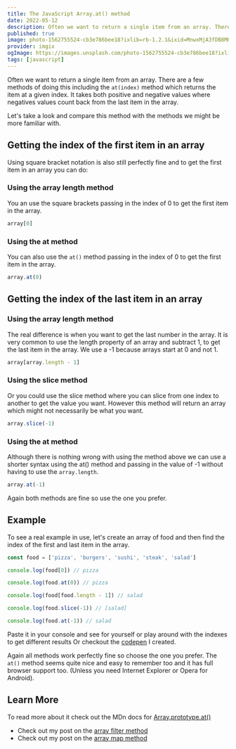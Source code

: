 ```yaml
---
title: The JavaScript Array.at() method
date: 2022-05-12
description: Often we want to return a single item from an array. There are a few methods of doing this including the `at(index)` method which returns the item at a given index.
published: true
image: photo-1562755524-cb3e786bee18?ixlib=rb-1.2.1&ixid=MnwxMjA3fDB8MHxzZWFyY2h8MjJ8fGF0fGVufDB8MHwwfHw%3D&auto=format&fit=crop&w=800&q=60
provider: imgix
ogImage: https://images.unsplash.com/photo-1562755524-cb3e786bee18?ixlib=rb-1.2.1&ixid=MnwxMjA3fDB8MHxzZWFyY2h8MjJ8fGF0fGVufDB8MHwwfHw%3D&auto=format&fit=crop&w=800&q=60
tags: [javascript]
---
```


Often we want to return a single item from an array. There are a few methods of doing this including the `at(index)` method which returns the item at a given index. It takes both positive and negative values where negatives values count back from the last item in the array.

Let's take a look and compare this method with the methods we might be more familiar with.

## Getting the index of the first item in an array

Using square bracket notation is also still perfectly fine and to get the first item in an array you can do:

### Using the array length method

You an use the square brackets passing in the index of 0 to get the first item in the array.

```js
array[0]
```

### Using the at method

You can also use the `at()` method passing in the index of 0 to get the first item in the array.

```js
array.at(0)
```

## Getting the index of the last item in an array

### Using the array length method

The real difference is when you want to get the last number in the array. It is very common to use the length property of an array and subtract 1, to get the last item in the array. We use a -1 because arrays start at 0 and not 1.

```js
array[array.length - 1]
```

### Using the slice method

Or you could use the slice method where you can slice from one index to another to get the value you want. However this method will return an array which might not necessarily be what you want.

```js
array.slice(-1)
```

### Using the at method

Although there is nothing wrong with using the method above we can use a shorter syntax using the at() method and passing in the value of -1 without having to use the `array.length`.

```js
array.at(-1)
```

Again both methods are fine so use the one you prefer.

## Example

To see a real example in use, let's create an array of food and then find the index of the first and last item in the array.

```js
const food = ['pizza', 'burgers', 'sushi', 'steak', 'salad']

console.log(food[0]) // pizza

console.log(food.at(0)) // pizza

console.log(food[food.length - 1]) // salad

console.log(food.slice(-1)) // [salad]

console.log(food.at(-1)) // salad
```

Paste it in your console and see for yourself or play around with the indexes to get different results Or checkout the [codepen](https://codepen.io/debs-obrien/pen/vYdXxdy) I created.

Again all methods work perfectly fine so choose the one you prefer. The `at()` method seems quite nice and easy to remember too and it has full browser support too. (Unless you need Internet Explorer or Opera for Android).

## Learn More

To read more about it check out the MDn docs for [Array.prototype.at()](https://developer.mozilla.org/en-US/docs/Web/JavaScript/Reference/Global_Objects/Array/at)

- Check out my post on the [array filter method](/blog/js-array-filter-method)
- Check out my post on the [array map method](/blog/js-array-map-method)
